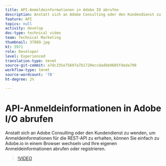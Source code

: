 ```yaml
---
title: API-Anmeldeinformationen in Adobe IO abrufen
description: Anstatt sich an Adobe Consulting oder den Kundendienst zu wenden, um Anmeldeinformationen für die REST-API zu erhalten, können Sie einfach zu Adobe.io in einem Browser wechseln und Ihre eigenen Anmeldeinformationen abrufen oder registrieren.
feature: API
topics: null
activity: develop
doc-type: technical video
team: Technical Marketing
thumbnail: 37889.jpg
kt: 5971
role: Developer
level: Experienced
translation-type: tm+mt
source-git-commit: a7dc335e75697a7b1720eccdadbb9605fdeda798
workflow-type: tm+mt
source-wordcount: '78'
ht-degree: 2%

---
```



# API-Anmeldeinformationen in Adobe I/O abrufen

Anstatt sich an Adobe Consulting oder den Kundendienst zu wenden, um Anmeldeinformationen für die REST-API zu erhalten, können Sie einfach zu Adobe.io in einem Browser wechseln und Ihre eigenen Anmeldeinformationen abrufen oder registrieren.

>[!VIDEO](https://video.tv.adobe.com/v/37889/?quality=12&learn=on)
